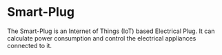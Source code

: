 # Smart-Plug
The Smart-Plug is an Internet of Things (IoT) based Electrical Plug. It can calculate power consumption and control the electrical appliances connected to it.
